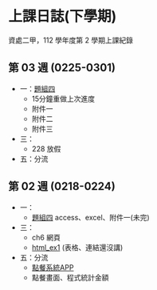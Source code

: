 # 上課日誌(下學期)

資處二甲，112 學年度第 2 學期上課紀錄

<!-- 
!!! info "重要提醒"

    - [平時測驗](https://qe.fisp.com.tw/ep/login_stu.php)
-->

<!--
!!! danger "作業時程"

    - 乙級題組五 (成績上傳) (11/19)

    <hr>

    - 去背 (10/22)
    - 樣式(小論文) (10/22)
--> 




## 第 03 週 (0225-0301)
- 一：[題組四](../cert/cert2/resolve-4.md)
    - 15分鐘重做上次進度
    - 附件一
    - 附件二
    - 附件三
- 三：
    - 228 放假
- 五：分流
    <!-- - [點餐系統APP](../programming/app_inventor/online_order/order_system.md) -->


## 第 02 週 (0218-0224)
- 一：
    - [題組四](../cert/cert2/resolve-4.md) access、excel、附件一(未完)
- 三：
    - ch6 網頁
    - [html_ex1](./misc/html_ex1.md)  (表格、連結還沒講)
    <!-- - [html_ex2](./misc/html_ex2.md) -->
- 五：分流
    - [點餐系統APP](../programming/app_inventor/online_order/order_system.md)
    - 點餐畫面、程式統計金額

